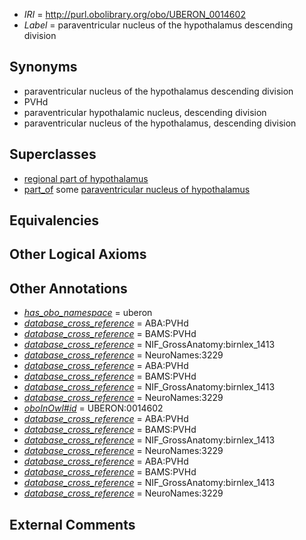  * *IRI* = http://purl.obolibrary.org/obo/UBERON_0014602
 * *Label* = paraventricular nucleus of the hypothalamus descending division

## Synonyms

 * paraventricular nucleus of the hypothalamus descending division
 * PVHd
 * paraventricular hypothalamic nucleus, descending division
 * paraventricular nucleus of the hypothalamus, descending division

## Superclasses

 * [regional part of hypothalamus](../../UBERON/48/UBERON_0003048.md)
 * [part_of](../../BFO/50/BFO_0000050.md) some [paraventricular nucleus of hypothalamus](../../UBERON/30/UBERON_0001930.md)

## Equivalencies


## Other Logical Axioms


## Other Annotations

 * *[has_obo_namespace](../../ce/oboInOwl#hasOBONamespace.md)* = uberon
 * *[database_cross_reference](../../ef/oboInOwl#hasDbXref.md)* = ABA:PVHd
 * *[database_cross_reference](../../ef/oboInOwl#hasDbXref.md)* = BAMS:PVHd
 * *[database_cross_reference](../../ef/oboInOwl#hasDbXref.md)* = NIF_GrossAnatomy:birnlex_1413
 * *[database_cross_reference](../../ef/oboInOwl#hasDbXref.md)* = NeuroNames:3229
 * *[database_cross_reference](../../ef/oboInOwl#hasDbXref.md)* = ABA:PVHd
 * *[database_cross_reference](../../ef/oboInOwl#hasDbXref.md)* = BAMS:PVHd
 * *[database_cross_reference](../../ef/oboInOwl#hasDbXref.md)* = NIF_GrossAnatomy:birnlex_1413
 * *[database_cross_reference](../../ef/oboInOwl#hasDbXref.md)* = NeuroNames:3229
 * *[oboInOwl#id](../../id/oboInOwl#id.md)* = UBERON:0014602
 * *[database_cross_reference](../../ef/oboInOwl#hasDbXref.md)* = ABA:PVHd
 * *[database_cross_reference](../../ef/oboInOwl#hasDbXref.md)* = BAMS:PVHd
 * *[database_cross_reference](../../ef/oboInOwl#hasDbXref.md)* = NIF_GrossAnatomy:birnlex_1413
 * *[database_cross_reference](../../ef/oboInOwl#hasDbXref.md)* = NeuroNames:3229
 * *[database_cross_reference](../../ef/oboInOwl#hasDbXref.md)* = ABA:PVHd
 * *[database_cross_reference](../../ef/oboInOwl#hasDbXref.md)* = BAMS:PVHd
 * *[database_cross_reference](../../ef/oboInOwl#hasDbXref.md)* = NIF_GrossAnatomy:birnlex_1413
 * *[database_cross_reference](../../ef/oboInOwl#hasDbXref.md)* = NeuroNames:3229

## External Comments

